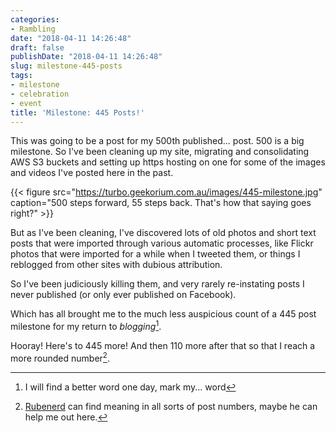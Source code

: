 ```yaml
---
categories:
- Rambling
date: "2018-04-11 14:26:48"
draft: false
publishDate: "2018-04-11 14:26:48"
slug: milestone-445-posts
tags:
- milestone
- celebration
- event
title: 'Milestone: 445 Posts!'
---
```


This was going to be a post for my 500th published... post. 500 is a big milestone. So I've been cleaning up my site, migrating and consolidating AWS S3 buckets and setting up https hosting on one for some of the images and videos I've posted here in the past.

{{< figure src="https://turbo.geekorium.com.au/images/445-milestone.jpg" caption="500 steps forward, 55 steps back. That's how that saying goes right?" >}}

But as I've been cleaning, I've discovered lots of old photos and short text posts that were imported through various automatic processes, like Flickr photos that were imported for a while when I tweeted them, or things I reblogged from other sites with dubious attribution.

So I've been judiciously killing them, and very rarely re-instating posts I never published (or only ever published on Facebook).

Which has all brought me to the much less auspicious count of a 445 post milestone for my return to *blogging*[^word].

Hooray! Here's to 445 more! And then 110 more after that so that I reach a more rounded number[^help].

[^help]:[Rubenerd](//rubenerd.com) can find meaning in all sorts of post numbers, maybe he can help me out here.
[^word]:I will find a better word one day, mark my... word